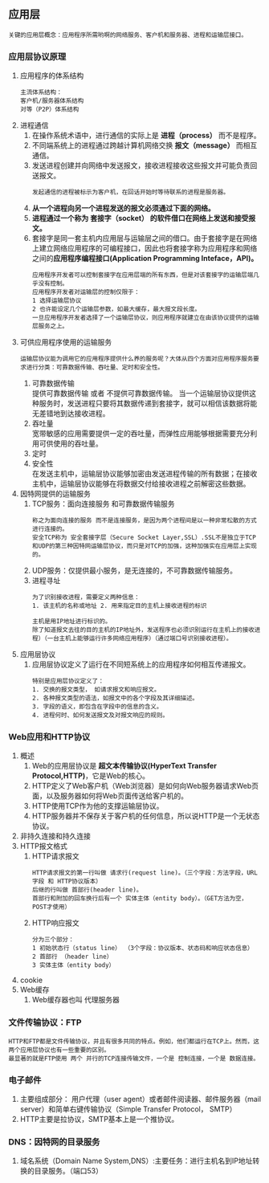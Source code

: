 ## 应用层
```
关键的应用层概念：应用程序所需哟啊的网络服务、客户机和服务器、进程和运输层接口。
```
### 应用层协议原理
1. 应用程序的体系结构
    ```
    主流体系结构：
    客户机/服务器体系结构
    对等（P2P）体系结构
    ```
1. 进程通信
    1. 在操作系统术语中，进行通信的实际上是 **进程（process）** 而不是程序。
    1. 不同端系统上的进程通过跨越计算机网络交换 **报文（message）** 而相互通信。
    1. 发送进程创建并向网络中发送报文，接收进程接收这些报文并可能负责回送报文。
        ```
        发起通信的进程被标示为客户机，在回话开始时等待联系的进程是服务器。
        ```
    1. **从一个进程向另一个进程发送的报文必须通过下面的网络。**
    1. **进程通过一个称为 套接字（socket） 的软件借口在网络上发送和接受报文。**
    1. 套接字是同一套主机内应用层与运输层之间的借口。由于套接字是在网络上建立网络应用程序的可编程接口，因此也将套接字称为应用程序和网络之间的**应用程序编程接口(Application Programming Inteface，API)。**
        ```
        应用程序开发者可以控制套接字在应用层端的所有东西，但是对该套接字的运输层端几乎没有控制。
        应用程序开发者对运输层的控制仅限于：
        1 选择运输层协议
        2 也许能设定几个运输层参数，如最大缓存，最大报文段长度。
        一旦应用程序开发者选择了一个运输层协议，则应用程序就建立在由该协议提供的运输层服务之上。
        ```
1. 可供应用程序使用的运输服务
    ```
    运输层协议能为调用它的应用程序提供什么养的服务呢？大体从四个方面对应用程序服务要求进行分类：可靠数据传输、吞吐量、定时和安全性。
    ```
    1. 可靠数据传输   
        提供可靠数据传输 或者 不提供可靠数据传输。
        当一个运输层协议提供这种服务时，发送进程只要将其数据传递到套接字，就可以相信该数据将能无差错地到达接收进程。
    1. 吞吐量  
        宽带敏感的应用需要提供一定的吞吐量，而弹性应用能够根据需要充分利用可供使用的吞吐量。
    1. 定时  
    1. 安全性  
        在发送主机中，运输层协议能够加密由发送进程传输的所有数据；在接收主机中，运输层协议能够在将数据交付给接收进程之前解密这些数据。
1. 因特网提供的运输服务
    1. TCP服务：面向连接服务 和可靠数据传输服务
        ```
        称之为面向连接的服务 而不是连接服务，是因为两个进程间是以一种非常松散的方式进行连接的。
        安全TCP称为 安全套接字层（Secure Socket Layer,SSL）.SSL不是独立于TCP和UDP的第三种因特网运输层协议，而只是对TCP的加强，这种加强实在应用层上实现的。
        ```
    1. UDP服务：仅提供最小服务，是无连接的，不可靠数据传输服务。
    1. 进程寻址
        ```
        为了识别接收进程，需要定义两种信息：
        1. 该主机的名称或地址 2. 用来指定目的主机上接收进程的标识

        主机是用IP地址进行标识的。
        除了知道报文去往的目的主机的IP地址外，发送程序也必须识别运行在主机上的接收进程）（一台主机上能够运行许多网络应用程序）（通过端口号识别接收进程）。
        ```
1. 应用层协议
    1. 应用层协议定义了运行在不同短系统上的应用程序如何相互传递报文。
        ```
        特别是应用层协议定义了：
        1. 交换的报文类型， 如请求报文和响应报文。
        2. 各种报文类型的语法，如报文中的各个字段及其详细描述。
        3. 字段的语义，即包含在字段中的信息的含义。
        4. 进程何时、如何发送报文及对报文响应的规则。
        ```
        
### Web应用和HTTP协议
1. 概述
    1. Web的应用层协议是 **超文本传输协议(HyperText Transfer Protocol,HTTP)**，它是Web的核心。
    1. HTTP定义了Web客户机（Web浏览器）是如何向Web服务器请求Web页面，以及服务器如何将Web页面传送给客户机的。
    1. HTTP使用TCP作为他的支撑运输层协议。
    1. HTTP服务器并不保存关于客户机的任何信息，所以说HTTP是一个无状态协议。
1. 非持久连接和持久连接
1. HTTP报文格式
    1. HTTP请求报文
        ```
        HTTP请求报文的第一行叫做 请求行(request line)。（三个字段：方法字段，URL字段 和 HTTP协议版本）
        后继的行叫做 首部行(header line)。
        首部行和附加的回车换行后有一个 实体主体（entity body）。（GET方法为空，POST才使用）
        ```
    1. HTTP响应报文
        ```
        分为三个部分：
        1 初始状态行（status line） （3个字段：协议版本、状态码和响应状态信息）
        2 首部行 （header line）
        3 实体主体（entity body）
        ```
1. cookie
1. Web缓存
    1. Web缓存器也叫 代理服务器

### 文件传输协议：FTP
    HTTP和FTP都是文件传输协议，并且有很多共同的特点。例如，他们都运行在TCP上。然而，这两个应用层协议也有一些重要的区别。
    最显著的就是FTP使用 两个 并行的TCP连接传输文件，一个是 控制连接，一个是 数据连接。

### 电子邮件
1. 主要组成部分： 用户代理（user agent）或者邮件阅读器、邮件服务器（mail server）和简单右键传输协议（Simple Transfer Protocol， SMTP）
1. HTTP主要是拉协议，SMTP基本上是一个推协议。

### DNS：因特网的目录服务
1. 域名系统（Domain Name System,DNS）:主要任务：进行主机名到IP地址转换的目录服务。（端口53）
